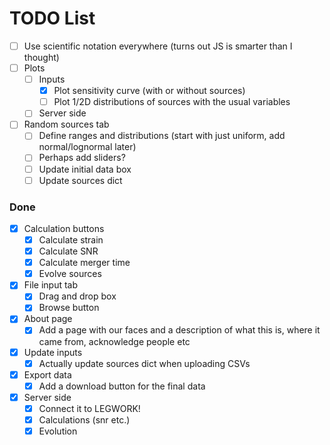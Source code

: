 # TODO List

- [ ] Use scientific notation everywhere (turns out JS is smarter than I thought)
- [ ] Plots
    - [ ] Inputs
        - [x] Plot sensitivity curve (with or without sources)
        - [ ] Plot 1/2D distributions of sources with the usual variables
    - [ ] Server side
- [ ] Random sources tab
    - [ ] Define ranges and distributions (start with just uniform, add normal/lognormal later)
    - [ ] Perhaps add sliders?
    - [ ] Update initial data box
    - [ ] Update sources dict

### Done
- [x] Calculation buttons
    - [x] Calculate strain
    - [x] Calculate SNR
    - [x] Calculate merger time
    - [x] Evolve sources
- [x] File input tab
    - [x] Drag and drop box
    - [x] Browse button
- [x] About page
    - [x] Add a page with our faces and a description of what this is, where it came from, acknowledge people etc
- [x] Update inputs
    - [x] Actually update sources dict when uploading CSVs
- [x] Export data
    - [x] Add a download button for the final data
- [x] Server side
    - [x] Connect it to LEGWORK!
    - [x] Calculations (snr etc.)
    - [x] Evolution